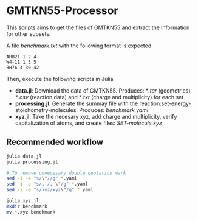 # GMTKN55-Processor

This scripts aims to get the files of GMTKN55 and extract the information for other subsets.

A file *benchmark.txt* with the following format is expected
```
AHB21 1 2 4
W4-11 1 3 5
BH76 4 30 42
```
Then, execute the following scripts in Julia

- **data.jl**: Download the data of GMTKN55. Produces: **.tar* (geometries), **.csv* (reaction data) and **.txt* (charge and multiplicity) for each set
- **processing.jl**: Generate the summay file with the reaction:set-energy-stoichometry-molecules. Produces: *benchmark.yaml*
- **xyz.jl**: Take the necesary xyz, add charge and multiplicity, verify capitalization of atoms, and create files: *SET-molecule.xyz*

## Recommended workflow

```bash
julia data.jl
julia processing.jl

# To remove unnecesary double quotation mark 
sed -i -e "s/\"//g" *.yaml
sed -i -e "s/, /, \"/g" *.yaml
sed -i -e "s/xyz/xyz\"/g" *.yaml

julia xyz.jl
mkdir benchmark
mv *.xyz benchmark
```
